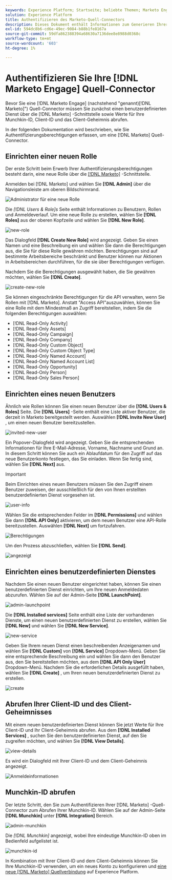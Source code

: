 ```yaml
---
keywords: Experience Platform; Startseite; beliebte Themen; Marketo Engage; Marketo Interaction; Marketo
solution: Experience Platform
title: Authentifizieren des Marketo-Quell-Connectors
description: Dieses Dokument enthält Informationen zum Generieren Ihrer Marketo-Authentifizierungsberechtigungen.
exl-id: 594dc8b6-cd6e-49ec-9084-b88b1fe8167a
source-git-commit: 59dfa862388394a68630a7136dee8e8988d0368c
workflow-type: tm+mt
source-wordcount: '603'
ht-degree: 1%

---
```


# Authentifizieren Sie Ihre [!DNL Marketo Engage] Quell-Connector

Bevor Sie eine [!DNL Marketo Engage] (nachstehend &quot;genannt)[!DNL Marketo]&quot;) Quell-Connector müssen Sie zunächst einen benutzerdefinierten Dienst über die [!DNL Marketo] -Schnittstelle sowie Werte für Ihre Munchkin-ID, Client-ID und das Client-Geheimnis abrufen.

In der folgenden Dokumentation wird beschrieben, wie Sie Authentifizierungsberechtigungen erfassen, um eine [!DNL Marketo] Quell-Connector.

## Einrichten einer neuen Rolle

Der erste Schritt beim Erwerb Ihrer Authentifizierungsberechtigungen besteht darin, eine neue Rolle über die [[!DNL Marketo]](https://app-sjint.marketo.com/#MM0A1) -Schnittstelle.

Anmelden bei [!DNL Marketo] und wählen Sie **[!DNL Admin]** über die Navigationsleiste am oberen Bildschirmrand.

![Administrator für eine neue Rolle](../images/marketo/home.png)

Die *[!DNL Users & Role]s* Seite enthält Informationen zu Benutzern, Rollen und Anmeldeverlauf. Um eine neue Rolle zu erstellen, wählen Sie **[!DNL Roles]** aus der oberen Kopfzeile und wählen Sie **[!DNL New Role]**.

![new-role](../images/marketo/new-role.png)

Das Dialogfeld **[!DNL Create New Role]** wird angezeigt. Geben Sie einen Namen und eine Beschreibung ein und wählen Sie dann die Berechtigungen aus, die Sie für diese Rolle gewähren möchten. Berechtigungen sind auf bestimmte Arbeitsbereiche beschränkt und Benutzer können nur Aktionen in Arbeitsbereichen durchführen, für die sie über Berechtigungen verfügen.

Nachdem Sie die Berechtigungen ausgewählt haben, die Sie gewähren möchten, wählen Sie **[!DNL Create]**.

![create-new-role](../images/marketo/create-new-role.png)

Sie können eingeschränkte Berechtigungen für die API verwalten, wenn Sie Rollen mit [!DNL Marketo]. Anstatt &quot;Access API&quot;auszuwählen, können Sie eine Rolle mit dem Mindestmaß an Zugriff bereitstellen, indem Sie die folgenden Berechtigungen auswählen:

* [!DNL Read-Only Activity]
* [!DNL Read-Only Assets]
* [!DNL Read-Only Campaign]
* [!DNL Read-Only Company]
* [!DNL Read-Only Custom Object]
* [!DNL Read-Only Custom Object Type]
* [!DNL Read-Only Named Account]
* [!DNL Read-Only Named Account List]
* [!DNL Read-Only Opportunity]
* [!DNL Read-Only Person]
* [!DNL Read-Only Sales Person]

## Einrichten eines neuen Benutzers

Ähnlich wie Rollen können Sie einen neuen Benutzer über die **[!DNL Users & Roles]** Seite. Die **[!DNL Users]** -Seite enthält eine Liste aktiver Benutzer, die derzeit in Marketo bereitgestellt werden. Auswählen **[!DNL Invite New User]** , um einen neuen Benutzer bereitzustellen.

![invited-new-user](../images/marketo/invite-new-user.png)

Ein Popover-Dialogfeld wird angezeigt. Geben Sie die entsprechenden Informationen für Ihre E-Mail-Adresse, Vorname, Nachname und Grund an. In diesem Schritt können Sie auch ein Ablaufdatum für den Zugriff auf das neue Benutzerkonto festlegen, das Sie einladen. Wenn Sie fertig sind, wählen Sie **[!DNL Next]** aus.

>[!IMPORTANT]
>
>Beim Einrichten eines neuen Benutzers müssen Sie den Zugriff einem Benutzer zuweisen, der ausschließlich für den von Ihnen erstellten benutzerdefinierten Dienst vorgesehen ist.

![user-info](../images/marketo/new-user-info.png)

Wählen Sie die entsprechenden Felder im **[!DNL Permissions]** und wählen Sie dann **[!DNL API Only]** aktivieren, um dem neuen Benutzer eine API-Rolle bereitzustellen. Auswählen **[!DNL Next]** um fortzufahren.

![Berechtigungen](../images/marketo/permissions.png)

Um den Prozess abzuschließen, wählen Sie **[!DNL Send]**.

![angezeigt](../images/marketo/message.png)

## Einrichten eines benutzerdefinierten Dienstes

Nachdem Sie einen neuen Benutzer eingerichtet haben, können Sie einen benutzerdefinierten Dienst einrichten, um Ihre neuen Anmeldedaten abzurufen. Wählen Sie auf der Admin-Seite **[!DNL LaunchPoint]**.

![admin-launchpoint](../images/marketo/admin-launchpoint.png)

Die **[!DNL Installed services]** Seite enthält eine Liste der vorhandenen Dienste, um einen neuen benutzerdefinierten Dienst zu erstellen, wählen Sie **[!DNL New]** und wählen Sie **[!DNL New Service]**.

![new-service](../images/marketo/new-service.png)

Geben Sie Ihrem neuen Dienst einen beschreibenden Anzeigenamen und wählen Sie **[!DNL Custom]** von **[!DNL Service]** Dropdown-Menü. Geben Sie eine entsprechende Beschreibung ein und wählen Sie dann den Benutzer aus, den Sie bereitstellen möchten, aus dem **[!DNL API Only User]** Dropdown-Menü. Nachdem Sie die erforderlichen Details ausgefüllt haben, wählen Sie **[!DNL Create]** , um Ihren neuen benutzerdefinierten Dienst zu erstellen.

![create](../images/marketo/create.png)

## Abrufen Ihrer Client-ID und des Client-Geheimnisses

Mit einem neuen benutzerdefinierten Dienst können Sie jetzt Werte für Ihre Client-ID und Ihr Client-Geheimnis abrufen. Aus dem **[!DNL Installed Services]** , suchen Sie den benutzerdefinierten Dienst, auf den Sie zugreifen möchten, und wählen Sie **[!DNL View Details]**.

![view-details](../images/marketo/view-details.png)

Es wird ein Dialogfeld mit Ihrer Client-ID und dem Client-Geheimnis angezeigt.

![Anmeldeinformationen](../images/marketo/credentials.png)

## Munchkin-ID abrufen

Der letzte Schritt, den Sie zum Authentifizieren Ihrer [!DNL Marketo] -Quell-Connector zum Abrufen Ihrer Munchkin-ID. Wählen Sie auf der Admin-Seite **[!DNL Munchkin]** unter **[!DNL Integration]** Bereich.

![admin-munchkin](../images/marketo/admin-munchkin.png)

Die *[!DNL Munchkin]* angezeigt, wobei Ihre eindeutige Munchkin-ID oben im Bedienfeld aufgelistet ist.

![munchkin-id](../images/marketo/munchkin-id.png)

In Kombination mit Ihrer Client-ID und dem Client-Geheimnis können Sie Ihre Munchkin-ID verwenden, um ein neues Konto zu konfigurieren und [eine neue [!DNL Marketo] Quellverbindung](../../../tutorials/ui/create/adobe-applications/marketo.md) auf Experience Platform.
